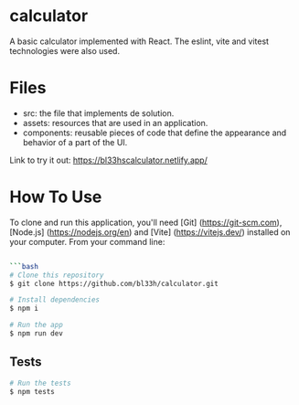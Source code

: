 # calculator
A basic calculator implemented with React. The eslint, vite and vitest technologies were also used.

# Files
- src: the file that implements de solution.
- assets: resources that are used in an application.
- components: reusable pieces of code that define the appearance and behavior of a part of the UI.

Link to try it out: https://bl33hscalculator.netlify.app/

# How To Use

To clone and run this application, you'll need [Git]
(https://git-scm.com), [Node.js] (https://nodejs.org/en) and [Vite] (https://vitejs.dev/) installed on your computer. From your command line:

```bash

```bash
# Clone this repository
$ git clone https://github.com/bl33h/calculator.git

# Install dependencies
$ npm i

# Run the app
$ npm run dev
```


## Tests

```bash
# Run the tests
$ npm tests
```
